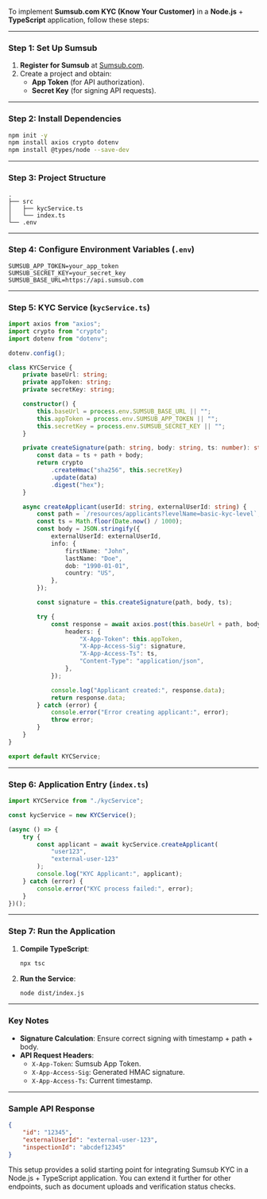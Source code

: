 To implement **Sumsub.com KYC (Know Your Customer)** in a **Node.js** + **TypeScript** application, follow these steps:

---

### **Step 1: Set Up Sumsub**

1. **Register for Sumsub** at [Sumsub.com](https://sumsub.com/).
2. Create a project and obtain:
    - **App Token** (for API authorization).
    - **Secret Key** (for signing API requests).

---

### **Step 2: Install Dependencies**

```bash
npm init -y
npm install axios crypto dotenv
npm install @types/node --save-dev
```

---

### **Step 3: Project Structure**

```
.
├── src
│   ├── kycService.ts
│   └── index.ts
└── .env
```

---

### **Step 4: Configure Environment Variables (`.env`)**

```env
SUMSUB_APP_TOKEN=your_app_token
SUMSUB_SECRET_KEY=your_secret_key
SUMSUB_BASE_URL=https://api.sumsub.com
```

---

### **Step 5: KYC Service (`kycService.ts`)**

```typescript
import axios from "axios";
import crypto from "crypto";
import dotenv from "dotenv";

dotenv.config();

class KYCService {
    private baseUrl: string;
    private appToken: string;
    private secretKey: string;

    constructor() {
        this.baseUrl = process.env.SUMSUB_BASE_URL || "";
        this.appToken = process.env.SUMSUB_APP_TOKEN || "";
        this.secretKey = process.env.SUMSUB_SECRET_KEY || "";
    }

    private createSignature(path: string, body: string, ts: number): string {
        const data = ts + path + body;
        return crypto
            .createHmac("sha256", this.secretKey)
            .update(data)
            .digest("hex");
    }

    async createApplicant(userId: string, externalUserId: string) {
        const path = `/resources/applicants?levelName=basic-kyc-level`;
        const ts = Math.floor(Date.now() / 1000);
        const body = JSON.stringify({
            externalUserId: externalUserId,
            info: {
                firstName: "John",
                lastName: "Doe",
                dob: "1990-01-01",
                country: "US",
            },
        });

        const signature = this.createSignature(path, body, ts);

        try {
            const response = await axios.post(this.baseUrl + path, body, {
                headers: {
                    "X-App-Token": this.appToken,
                    "X-App-Access-Sig": signature,
                    "X-App-Access-Ts": ts,
                    "Content-Type": "application/json",
                },
            });

            console.log("Applicant created:", response.data);
            return response.data;
        } catch (error) {
            console.error("Error creating applicant:", error);
            throw error;
        }
    }
}

export default KYCService;
```

---

### **Step 6: Application Entry (`index.ts`)**

```typescript
import KYCService from "./kycService";

const kycService = new KYCService();

(async () => {
    try {
        const applicant = await kycService.createApplicant(
            "user123",
            "external-user-123"
        );
        console.log("KYC Applicant:", applicant);
    } catch (error) {
        console.error("KYC process failed:", error);
    }
})();
```

---

### **Step 7: Run the Application**

1. **Compile TypeScript**:

    ```bash
    npx tsc
    ```

2. **Run the Service**:
    ```bash
    node dist/index.js
    ```

---

### **Key Notes**

-   **Signature Calculation**: Ensure correct signing with timestamp + path + body.
-   **API Request Headers**:
    -   `X-App-Token`: Sumsub App Token.
    -   `X-App-Access-Sig`: Generated HMAC signature.
    -   `X-App-Access-Ts`: Current timestamp.

---

### **Sample API Response**

```json
{
    "id": "12345",
    "externalUserId": "external-user-123",
    "inspectionId": "abcdef12345"
}
```

This setup provides a solid starting point for integrating Sumsub KYC in a Node.js + TypeScript application. You can extend it further for other endpoints, such as document uploads and verification status checks.
